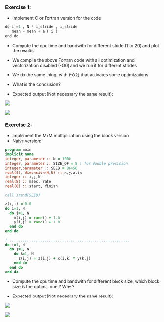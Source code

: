 ### Exercise 1:

- Implement C or Fortran version for the code 

```python
do i =1 , N * i_stride , i_stride
   mean = mean + a ( i )
end do
```
- Compute the cpu time and bandwith for different stride (1 to 20) and plot the results
- We compile the above Fortran code with all optimization and vectorization disabled (-O0) and we run it for different strides
- We do the same thing, with (-O2) that activates some optimizations
- What is the conclusion?

- Expected output (Not necessary the same result):

![](../data/strides_cputime.png)

![](../data/strides_bandwidth.png)


### Exercise 2:

- Implement the MxM multiplication using the block version
- Naive version:
```fortran
program main
implicit none
integer, parameter :: N = 1000
integer, parameter :: SIZE_OF = 8 ! for double precision
integer,parameter :: SEED = 86456
real(8), dimension(N,N) :: x,y,z,tx
integer :: i,j,k
real(8) :: msec, rate
real(8) :: start, finish

call srand(SEED)

z(:,:) = 0.0
do i=1, N
  do j=1, N
    x(i,j) = rand() + 1.0
    y(i,j) = rand() + 1.0
  end do
end do

! .......................................................
do i=1, N
  do j=1, N
    do k=1, N
      z(i,j) = z(i,j) + x(i,k) * y(k,j)  
    end do
  end do
end do
```
- Compute the cpu time and bandwith for different block size, which block size is the optimal one ? Why ?

- Expected output (Not necessary the same result):

![](../data/mxm_block_cputime.png)

![](../data/mxm_block_bandwidth.png)

